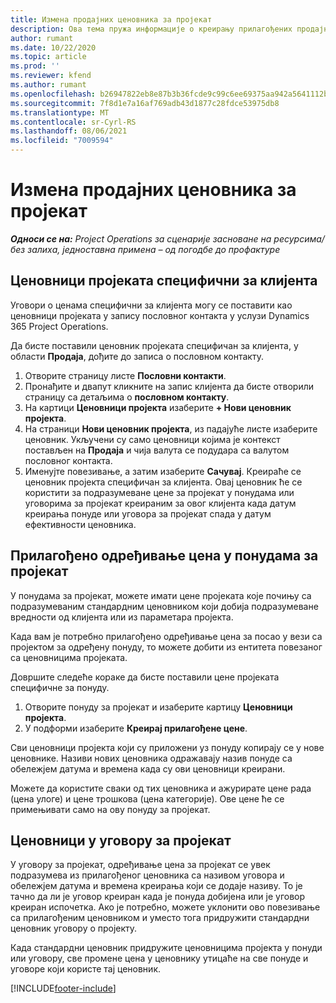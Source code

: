 ```yaml
---
title: Измена продајних ценовника за пројекат
description: Ова тема пружа информације о креирању прилагођених продајних ценовника.
author: rumant
ms.date: 10/22/2020
ms.topic: article
ms.prod: ''
ms.reviewer: kfend
ms.author: rumant
ms.openlocfilehash: b26947822eb8e87b3b36fcde9c99c6ee69375aa942a5641112b9b1109dcaa26c
ms.sourcegitcommit: 7f8d1e7a16af769adb43d1877c28fdce53975db8
ms.translationtype: MT
ms.contentlocale: sr-Cyrl-RS
ms.lasthandoff: 08/06/2021
ms.locfileid: "7009594"
---
```

# <a name="override-project-sales-price-lists"></a>Измена продајних ценовника за пројекат

_**Односи се на:** Project Operations за сценарије засноване на ресурсима/без залиха, једноставна примена – од погодбе до профактуре_

## <a name="customer-specific-project-price-lists"></a>Ценовници пројеката специфични за клијента

Уговори о ценама специфични за клијента могу се поставити као ценовници пројеката у запису пословног контакта у услузи Dynamics 365 Project Operations.

Да бисте поставили ценовник пројеката специфичан за клијента, у области **Продаја**, дођите до записа о пословном контакту.

1. Отворите страницу листе **Пословни контакти**.
2. Пронађите и двапут кликните на запис клијента да бисте отворили страницу са детаљима о **пословном контакту**.
3. На картици **Ценовници пројекта** изаберите **+ Нови ценовник пројекта**.
4. На страници **Нови ценовник пројекта**, из падајуће листе изаберите ценовник. Укључени су само ценовници којима је контекст постављен на **Продаја** и чија валута се подудара са валутом пословног контакта.
5. Именујте повезивање, а затим изаберите **Сачувај**. Креираће се ценовник пројекта специфичан за клијента. Овај ценовник ће се користити за подразумеване цене за пројекат у понудама или уговорима за пројекат креираним за овог клијента када датум креирања понуде или уговора за пројекат спада у датум ефективности ценовника.

## <a name="custom-pricing-on-project-quotes"></a>Прилагођено одређивање цена у понудама за пројекат

У понудама за пројекат, можете имати цене пројеката које почињу са подразумеваним стандардним ценовником који добија подразумеване вредности од клијента или из параметара пројекта.

Када вам је потребно прилагођено одређивање цена за посао у вези са пројектом за одређену понуду, то можете добити из ентитета повезаног са ценовницима пројеката.

Довршите следеће кораке да бисте поставили цене пројеката специфичне за понуду.

1. Отворите понуду за пројекат и изаберите картицу **Ценовници пројекта**.
2. У подформи изаберите **Креирај прилагођене цене**.

Сви ценовници пројекта који су приложени уз понуду копирају се у нове ценовнике. Називи нових ценовника одражавају назив понуде са обележјем датума и времена када су ови ценовници креирани.

Можете да користите сваки од тих ценовника и ажурирате цене рада (цена улоге) и цене трошкова (цена категорије). Ове цене ће се примењивати само на ову понуду за пројекат.

## <a name="price-lists-on-a-project-contract"></a>Ценовници у уговору за пројекат

У уговору за пројекат, одређивање цена за пројекат се увек подразумева из прилагођеног ценовника са називом уговора и обележјем датума и времена креирања који се додаје називу. То је тачно да ли је уговор креиран када је понуда добијена или је уговор креиран испочетка. Ако је потребно, можете уклонити ово повезивање са прилагођеним ценовником и уместо тога придружити стандардни ценовник уговору о пројекту.

Када стандардни ценовник придружите ценовницима пројекта у понуди или уговору, све промене цена у ценовнику утицаће на све понуде и уговоре који користе тај ценовник.


[!INCLUDE[footer-include](../includes/footer-banner.md)]